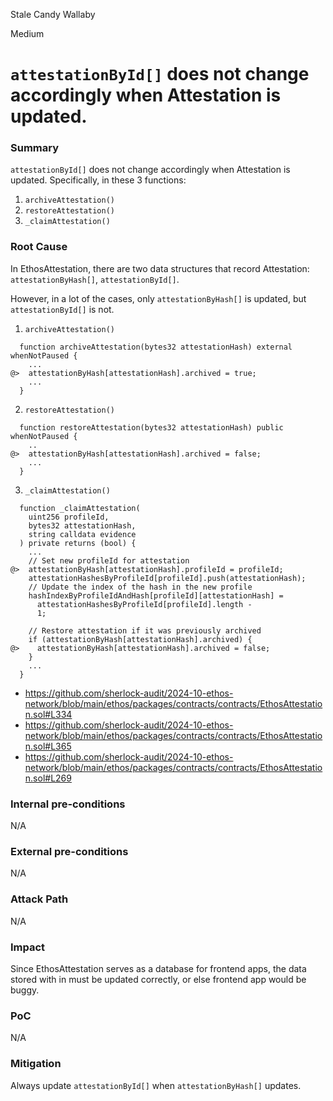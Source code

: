 Stale Candy Wallaby

Medium

# `attestationById[]` does not change accordingly when Attestation is updated.

### Summary

`attestationById[]` does not change accordingly when Attestation is updated. Specifically, in these 3 functions:

1. `archiveAttestation()`
2. `restoreAttestation()`
3. `_claimAttestation()`

### Root Cause

In EthosAttestation, there are two data structures that record Attestation: `attestationByHash[]`, `attestationById[]`.

However, in a lot of the cases, only `attestationByHash[]` is updated, but `attestationById[]` is not.

1. `archiveAttestation()`

```solidity
  function archiveAttestation(bytes32 attestationHash) external whenNotPaused {
    ...
@>  attestationByHash[attestationHash].archived = true;
    ...
  }
```

2. `restoreAttestation()`

```solidity
  function restoreAttestation(bytes32 attestationHash) public whenNotPaused {
    ..
@>  attestationByHash[attestationHash].archived = false;
    ...
  }
```


3. `_claimAttestation()`

```solidity
  function _claimAttestation(
    uint256 profileId,
    bytes32 attestationHash,
    string calldata evidence
  ) private returns (bool) {
    ...
    // Set new profileId for attestation
@>  attestationByHash[attestationHash].profileId = profileId;
    attestationHashesByProfileId[profileId].push(attestationHash);
    // Update the index of the hash in the new profile
    hashIndexByProfileIdAndHash[profileId][attestationHash] =
      attestationHashesByProfileId[profileId].length -
      1;

    // Restore attestation if it was previously archived
    if (attestationByHash[attestationHash].archived) {
@>    attestationByHash[attestationHash].archived = false;
    }
    ...
  }
```

- https://github.com/sherlock-audit/2024-10-ethos-network/blob/main/ethos/packages/contracts/contracts/EthosAttestation.sol#L334
- https://github.com/sherlock-audit/2024-10-ethos-network/blob/main/ethos/packages/contracts/contracts/EthosAttestation.sol#L365
- https://github.com/sherlock-audit/2024-10-ethos-network/blob/main/ethos/packages/contracts/contracts/EthosAttestation.sol#L269

### Internal pre-conditions

N/A

### External pre-conditions

N/A

### Attack Path

N/A

### Impact

Since EthosAttestation serves as a database for frontend apps, the data stored with in must be updated correctly, or else frontend app would be buggy.

### PoC

N/A

### Mitigation

Always update `attestationById[]` when `attestationByHash[]` updates.